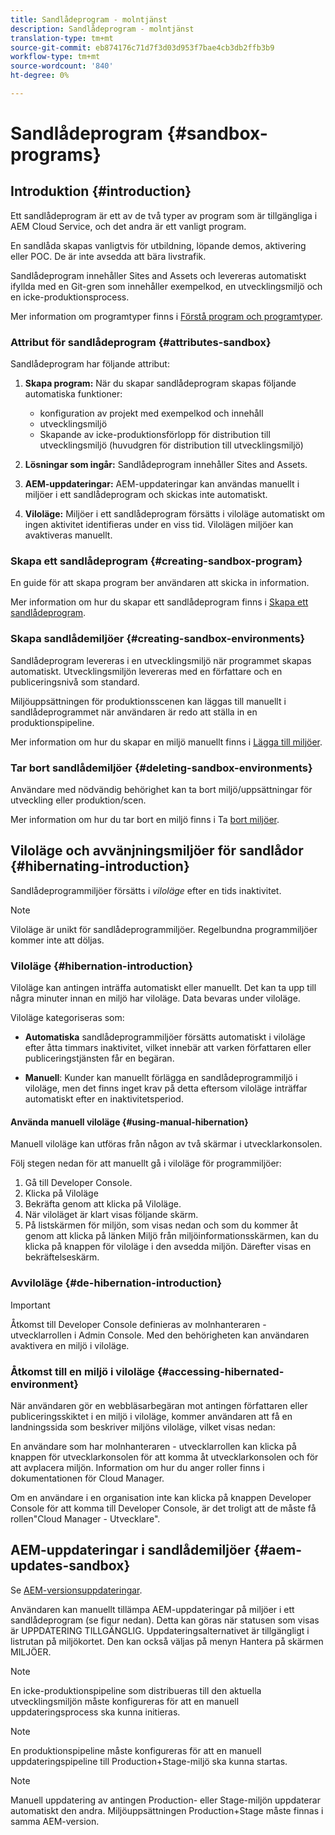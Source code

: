 ```yaml
---
title: Sandlådeprogram - molntjänst
description: Sandlådeprogram - molntjänst
translation-type: tm+mt
source-git-commit: eb874176c71d7f3d03d953f7bae4cb3db2ffb3b9
workflow-type: tm+mt
source-wordcount: '840'
ht-degree: 0%

---
```



# Sandlådeprogram {#sandbox-programs}

## Introduktion {#introduction}

Ett sandlådeprogram är ett av de två typer av program som är tillgängliga i AEM Cloud Service, och det andra är ett vanligt program.

En sandlåda skapas vanligtvis för utbildning, löpande demos, aktivering eller POC. De är inte avsedda att bära livstrafik.

Sandlådeprogram innehåller Sites and Assets och levereras automatiskt ifyllda med en Git-gren som innehåller exempelkod, en utvecklingsmiljö och en icke-produktionsprocess.

Mer information om programtyper finns i [Förstå program och programtyper](https://docs.adobe.com/content/help/en/experience-manager-cloud-service/onboarding/getting-access/understand-program-types.html).

### Attribut för sandlådeprogram {#attributes-sandbox}

Sandlådeprogram har följande attribut:

1. **Skapa program:** När du skapar sandlådeprogram skapas följande automatiska funktioner:
   * konfiguration av projekt med exempelkod och innehåll
   * utvecklingsmiljö
   * Skapande av icke-produktionsförlopp för distribution till utvecklingsmiljö (huvudgren för distribution till utvecklingsmiljö)

1. **Lösningar som ingår:** Sandlådeprogram innehåller Sites and Assets.

1. **AEM-uppdateringar:** AEM-uppdateringar kan användas manuellt i miljöer i ett sandlådeprogram och skickas inte automatiskt.

1. **Viloläge:** Miljöer i ett sandlådeprogram försätts i viloläge automatiskt om ingen aktivitet identifieras under en viss tid. Vilolägen miljöer kan avaktiveras manuellt.

### Skapa ett sandlådeprogram {#creating-sandbox-program}

En guide för att skapa program ber användaren att skicka in information.

Mer information om hur du skapar ett sandlådeprogram finns i [Skapa ett sandlådeprogram](https://docs.adobe.com/content/help/en/experience-manager-cloud-service/onboarding/getting-access/creating-a-program.html#create-demo-program).

### Skapa sandlådemiljöer {#creating-sandbox-environments}

Sandlådeprogram levereras i en utvecklingsmiljö när programmet skapas automatiskt. Utvecklingsmiljön levereras med en författare och en publiceringsnivå som standard.

Miljöuppsättningen för produktionsscenen kan läggas till manuellt i sandlådeprogrammet när användaren är redo att ställa in en produktionspipeline.

Mer information om hur du skapar en miljö manuellt finns i [Lägga till miljöer](https://docs.adobe.com/content/help/en/experience-manager-cloud-service/implementing/using-cloud-manager/manage-environments.html#adding-environments).

### Tar bort sandlådemiljöer  {#deleting-sandbox-environments}

Användare med nödvändig behörighet kan ta bort miljö/uppsättningar för utveckling eller produktion/scen.

Mer information om hur du tar bort en miljö finns i Ta [bort miljöer](https://docs.adobe.com/content/help/en/experience-manager-cloud-service/implementing/using-cloud-manager/manage-environments.html#deleting-environment).


## Viloläge och avvänjningsmiljöer för sandlådor {#hibernating-introduction}

Sandlådeprogrammiljöer försätts i *viloläge* efter en tids inaktivitet.

>[!NOTE]
>Viloläge är unikt för sandlådeprogrammiljöer. Regelbundna programmiljöer kommer inte att döljas.

### Viloläge {#hibernation-introduction}

Viloläge kan antingen inträffa automatiskt eller manuellt. Det kan ta upp till några minuter innan en miljö har viloläge. Data bevaras under viloläge.

Viloläge kategoriseras som:

* **Automatiska** sandlådeprogrammiljöer försätts automatiskt i viloläge efter åtta timmars inaktivitet, vilket innebär att varken författaren eller publiceringstjänsten får en begäran.

* **Manuell**: Kunder kan manuellt förlägga en sandlådeprogrammiljö i viloläge, men det finns inget krav på detta eftersom viloläge inträffar automatiskt efter en inaktivitetsperiod.

#### Använda manuell viloläge {#using-manual-hibernation}


Manuell viloläge kan utföras från någon av två skärmar i utvecklarkonsolen.

Följ stegen nedan för att manuellt gå i viloläge för programmiljöer:

1. Gå till Developer Console.
1. Klicka på Viloläge
1. Bekräfta genom att klicka på Viloläge.
1. När viloläget är klart visas följande skärm.
1. På listskärmen för miljön, som visas nedan och som du kommer åt genom att klicka på länken Miljö från miljöinformationsskärmen, kan du klicka på knappen för viloläge i den avsedda miljön. Därefter visas en bekräftelseskärm.

### Avviloläge {#de-hibernation-introduction}

>[!IMPORTANT]
>Åtkomst till Developer Console definieras av molnhanteraren - utvecklarrollen i Admin Console. Med den behörigheten kan användaren avaktivera en miljö i viloläge.

### Åtkomst till en miljö i viloläge {#accessing-hibernated-environment}

När användaren gör en webbläsarbegäran mot antingen författaren eller publiceringsskiktet i en miljö i viloläge, kommer användaren att få en landningssida som beskriver miljöns viloläge, vilket visas nedan:

En användare som har molnhanteraren - utvecklarrollen kan klicka på knappen för utvecklarkonsolen för att komma åt utvecklarkonsolen och för att avplacera miljön. Information om hur du anger roller finns i dokumentationen för Cloud Manager.

Om en användare i en organisation inte kan klicka på knappen Developer Console för att komma till Developer Console, är det troligt att de måste få rollen&quot;Cloud Manager - Utvecklare&quot;.




## AEM-uppdateringar i sandlådemiljöer {#aem-updates-sandbox}


Se [AEM-versionsuppdateringar](https://docs.adobe.com/content/help/en/experience-manager-cloud-service/implementing/deploying/overview.html#version-updates).

Användaren kan manuellt tillämpa AEM-uppdateringar på miljöer i ett sandlådeprogram (se figur nedan). Detta kan göras när statusen som visas är UPPDATERING TILLGÄNGLIG. Uppdateringsalternativet är tillgängligt i listrutan på miljökortet. Den kan också väljas på menyn Hantera på skärmen MILJÖER.

>[!NOTE]
>En icke-produktionspipeline som distribueras till den aktuella utvecklingsmiljön måste konfigureras för att en manuell uppdateringsprocess ska kunna initieras.

>[!NOTE]
>En produktionspipeline måste konfigureras för att en manuell uppdateringspipeline till Production+Stage-miljö ska kunna startas.

>[!NOTE]
>Manuell uppdatering av antingen Production- eller Stage-miljön uppdaterar automatiskt den andra. Miljöuppsättningen Production+Stage måste finnas i samma AEM-version.





